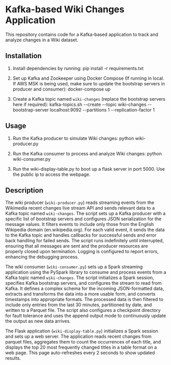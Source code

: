 # Kafka-based Wiki Changes Application

This repository contains code for a Kafka-based application to track and analyze changes in a Wiki dataset.

## Installation

1. Install dependencies by running:
   pip install -r requirements.txt

2. Set up Kafka and Zookeeper using Docker Compose (If running in local. If AWS MSK is being used, make sure to update the bootstrap servers in producer and consumer):
   docker-compose up

3. Create a Kafka topic named `wiki-changes` (replace the bootstrap servers here if required):
   kafka-topics.sh --create --topic wiki-changes --bootstrap-server localhost:9092 --partitions 1 --replication-factor 1

## Usage

1. Run the Kafka producer to simulate Wiki changes:
   python wiki-producer.py

2. Run the Kafka consumer to process and analyze Wiki changes:
   python wiki-consumer.py

3. Run the wiki-display-table.py to boot up a flask server in port 5000. Use the public ip to access the webpage.

## Description

The wiki producer (`wiki-producer.py`) reads streaming events from the Wikimedia recent changes live stream API and sends relevant data to a Kafka topic named `wiki-changes`. The script sets up a Kafka producer with a specific list of bootstrap servers and configures JSON serialization for the message values. It filters events to include only those from the English Wikipedia domain (en.wikipedia.org). For each valid event, it sends the data to the Kafka topic and handles callbacks for successful sends and error back handling for failed sends. The script runs indefinitely until interrupted, ensuring that all messages are sent and the producer resources are properly closed upon termination. Logging is configured to report errors, enhancing the debugging process.

The wiki consumer (`wiki-consumer.py`) sets up a Spark streaming application using the PySpark library to consume and process events from a Kafka topic named `wiki-changes`. The script initializes a Spark session, specifies Kafka bootstrap servers, and configures the stream to read from Kafka. It defines a complex schema for the incoming JSON-formatted data, extracts and transforms the data into a more usable form, and converts timestamps into appropriate formats. The processed data is then filtered to include only entries from the last 30 minutes, partitioned by date, and written to a Parquet file. The script also configures a checkpoint directory for fault tolerance and uses the append output mode to continuously update the output as new data arrives.

The Flask application (`wiki-display-table.py`) initializes a Spark session and sets up a web server. The application reads recent changes from parquet files, aggregates them to count the occurrences of each title, and displays the top 20 most frequently changed titles in a table format on a web page. This page auto-refreshes every 2 seconds to show updated results.
